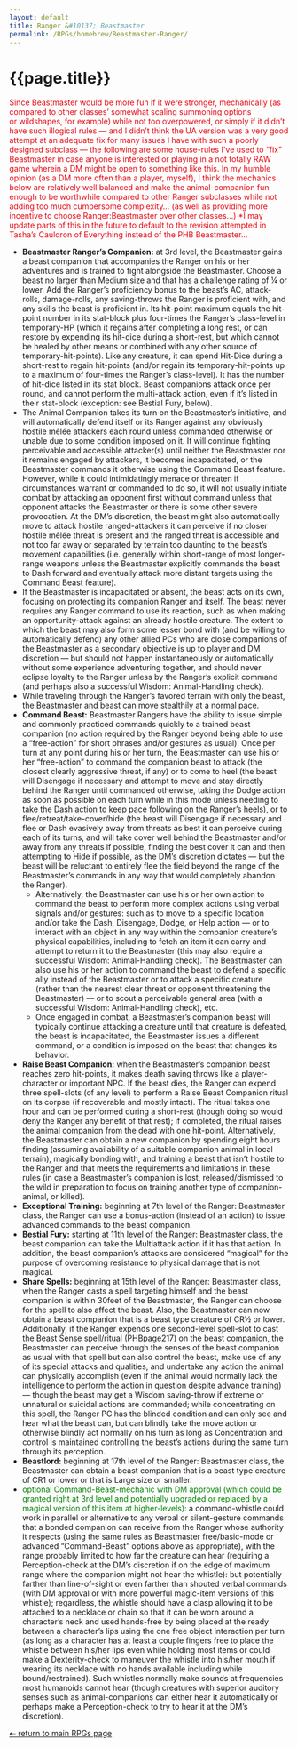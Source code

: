 ```yaml
---
layout: default
title: Ranger &#10137; Beastmaster
permalink: /RPGs/homebrew/Beastmaster-Ranger/
---
```


<div class="page">
  <h1 class="page-title">{{page.title}}</h1>
  <p class="accordion_body" style="color:#e40712;">Since Beastmaster would be more fun if it were stronger, mechanically (as compared to other classes’ somewhat scaling summoning options or wildshapes, for example) while not too overpowered, or simply if it didn’t have such illogical rules — and I didn’t think the UA version was a very good attempt at an adequate fix for many issues I have with such a poorly designed subclass — the following are some house-rules I've used to “fix” Beastmaster in case anyone is interested or playing in a not totally RAW game wherein a DM might be open to something like this. In my humble opinion (as a DM more often than a player, myself), I think the mechanics below are relatively well balanced and make the animal-companion fun enough to be worthwhile compared to other Ranger subclasses while not adding too much cumbersome complexity… (as well as providing more incentive to choose Ranger:Beastmaster over other classes...) *I may update parts of this in the future to default to the revision attempted in Tasha’s Cauldron of Everything instead of the PHB Beastmaster...</p>
  <ul class="accordion_body">
    <li><strong>Beastmaster Ranger’s Companion:</strong> at 3rd level, the Beastmaster gains a beast companion that accompanies the Ranger on his or her adventures and is trained to fight alongside the Beastmaster. Choose a beast no larger than Medium size and that has a challenge rating of ¼ or lower. Add the Ranger’s proficiency bonus to the beast’s AC, attack-rolls, damage-rolls, any saving-throws the Ranger is proficient with, and any skills the beast is proficient in. Its hit-point maximum equals the hit-point number in its stat-block plus four-times the Ranger’s class-level in temporary-HP (which it regains after completing a long rest, or can restore by expending its hit-dice during a short-rest, but which cannot be healed by other means or combined with any other source of temporary-hit-points). Like any creature, it can spend Hit-Dice during a short-rest to regain hit-points (and/or regain its temporary-hit-points up to a maximum of four-times the Ranger’s class-level). It has the number of hit-dice listed in its stat block. Beast companions attack once per round, and cannot perform the multi-attack action, even if it’s listed in their stat-block (exception: see Bestial Fury, below).</li>
    <li>The Animal Companion takes its turn on the Beastmaster’s initiative, and will automatically defend itself or its Ranger against any obviously hostile mêlée attackers each round unless commanded otherwise or unable due to some condition imposed on it. It will continue fighting perceivable and accessible attacker(s) until neither the Beastmaster nor it remains engaged by attackers, it becomes incapacitated, or the Beastmaster commands it otherwise using the Command Beast feature. However, while it could intimidatingly menace or threaten if circumstances warrant or commanded to do so, it will not usually initiate combat by attacking an opponent first without command unless that opponent attacks the Beastmaster or there is some other severe provocation. At the DM’s discretion, the beast might also automatically move to attack hostile ranged-attackers it can perceive if no closer hostile mêlée threat is present and the ranged threat is accessible and not too far away or separated by terrain too daunting to the beast’s movement capabilities (i.e. generally within short-range of most longer-range weapons unless the Beastmaster explicitly commands the beast to Dash forward and eventually attack more distant targets using the Command Beast feature).</li>
    <li>If the Beastmaster is incapacitated or absent, the beast acts on its own, focusing on protecting its companion Ranger and itself. The beast never requires any Ranger command to use its reaction, such as when making an opportunity-attack against an already hostile creature. The extent to which the beast may also form some lesser bond with (and be willing to automatically defend) any other allied PCs who are close companions of the Beastmaster as a secondary objective is up to player and DM discretion — but should not happen instantaneously or automatically without some experience adventuring together, and should never eclipse loyalty to the Ranger unless by the Ranger’s explicit command (and perhaps also a successful Wisdom: Animal-Handling check).</li>
    <li>While traveling through the Ranger’s favored terrain with only the beast, the Beastmaster and beast can move stealthily at a normal pace.</li>
    <li><strong>Command Beast:</strong> Beastmaster Rangers have the ability to issue simple and commonly practiced commands quickly to a trained beast companion (no action required by the Ranger beyond being able to use a “free-action” for short phrases and/or gestures as usual). Once per turn at any point during his or her turn, the Beastmaster can use his or her “free-action” to command the companion beast to attack (the closest clearly aggressive threat, if any) or to come to heel (the beast will Disengage if necessary and attempt to move and stay directly behind the Ranger until commanded otherwise, taking the Dodge action as soon as possible on each turn while in this mode unless needing to take the Dash action to keep pace following on the Ranger’s heels), or to flee/retreat/take-cover/hide (the beast will Disengage if necessary and flee or Dash evasively away from threats as best it can perceive during each of its turns, and will take cover well behind the Beastmaster and/or away from any threats if possible, finding the best cover it can and then attempting to Hide if possible, as the DM’s discretion dictates — but the beast will be reluctant to entirely flee the field beyond the range of the Beastmaster’s commands in any way that would completely abandon the Ranger).
      <ul>
        <li>Alternatively, the Beastmaster can use his or her own action to command the beast to perform more complex actions using verbal signals and/or gestures: such as to move to a specific location and/or take the Dash, Disengage, Dodge, or Help action — or to interact with an object in any way within the companion creature’s physical capabilities, including to fetch an item it can carry and attempt to return it to the Beastmaster (this may also require a successful Wisdom: Animal-Handling check). The Beastmaster can also use his or her action to command the beast to defend a specific ally instead of the Beastmaster or to attack a specific creature (rather than the nearest clear threat or opponent threatening the Beastmaster) — or to scout a perceivable general area (with a successful Wisdom: Animal-Handling check), etc.</li>
        <li>Once engaged in combat, a Beastmaster’s companion beast will typically continue attacking a creature until that creature is defeated, the beast is incapacitated, the Beastmaster issues a different command, or a condition is imposed on the beast that changes its behavior.</li>
      </ul>
    </li>
    <li><strong>Raise Beast Companion:</strong> when the Beastmaster’s companion beast reaches zero hit-points, it makes death saving throws like a player-character or important NPC. If the beast dies, the Ranger can expend three spell-slots (of any level) to perform a Raise Beast Companion ritual on its corpse (if recoverable and mostly intact). The ritual takes one hour and can be performed during a short-rest (though doing so would deny the Ranger any benefit of that rest); if completed, the ritual raises the animal companion from the dead with one hit-point. Alternatively, the Beastmaster can obtain a new companion by spending eight hours finding (assuming availability of a suitable companion animal in local terrain), magically bonding with, and training a beast that isn’t hostile to the Ranger and that meets the requirements and limitations in these rules (in case a Beastmaster’s companion is lost, released/dismissed to the wild in preparation to focus on training another type of companion-animal, or killed).</li>
    <li><strong>Exceptional Training:</strong> beginning at 7th level of the Ranger: Beastmaster class, the Ranger can use a bonus-action (instead of an action) to issue advanced commands to the beast companion.</li>
    <li><strong>Bestial Fury:</strong> starting at 11th level of the Ranger: Beastmaster class, the beast companion can take the Multiattack action if it has that action. In addition, the beast companion’s attacks are considered “magical” for the purpose of overcoming resistance to physical damage that is not magical.</li>
    <li><strong>Share Spells:</strong> beginning at 15th level of the Ranger: Beastmaster class, when the Ranger casts a spell targeting himself and the beast companion is within 30feet of the Beastmaster, the Ranger can choose for the spell to also affect the beast. Also, the Beastmaster can now obtain a beast companion that is a beast type creature of CR½ or lower. Additionally, if the Ranger expends one second-level spell-slot to cast the Beast Sense spell/ritual (PHBpage217) on the beast companion, the Beastmaster can perceive through the senses of the beast companion as usual with that spell but can also control the beast, make use of any of its special attacks and qualities, and undertake any action the animal can physically accomplish (even if the animal would normally lack the intelligence to perform the action in question despite advance training) — though the beast may get a Wisdom saving-throw if extreme or unnatural or suicidal actions are commanded; while concentrating on this spell, the Ranger PC has the blinded condition and can only see and hear what the beast can, but can blindly take the move action or otherwise blindly act normally on his turn as long as Concentration and control is maintained controlling the beast’s actions during the same turn through its perception.</li>
    <li><strong>Beastlord:</strong> beginning at 17th level of the Ranger: Beastmaster class, the Beastmaster can obtain a beast companion that is a beast type creature of CR1 or lower or that is Large size or smaller.</li>
    <li><span style="color:green;font-style:bold;">optional Command-Beast-mechanic with DM approval (which could be granted right at 3rd level and potentially upgraded or replaced by a magical version of this item at higher-levels):</span> a command-whistle could work in parallel or alternative to any verbal or silent-gesture commands that a bonded companion can receive from the Ranger whose authority it respects (using the same rules as Beastmaster free/basic-mode or advanced “Command-Beast” options above as appropriate), with the range probably limited to how far the creature can hear (requiring a Perception-check at the DM’s discretion if on the edge of maximum range where the companion might not hear the whistle): but potentially farther than line-of-sight or even farther than shouted verbal commands (with DM approval or with more powerful magic-item versions of this whistle); regardless, the whistle should have a clasp allowing it to be attached to a necklace or chain so that it can be worn around a character’s neck and used hands-free by being placed at the ready between a character’s lips using the one free object interaction per turn (as long as a character has at least a couple fingers free to place the whistle between his/her lips even while holding most items or could make a Dexterity-check to maneuver the whistle into his/her mouth if wearing its necklace with no hands available including while bound/restrained). Such whistles normally make sounds at frequencies most humanoids cannot hear (though creatures with superior auditory senses such as animal-companions can either hear it automatically or perhaps make a Perception-check to try to hear it at the DM’s discretion). </li>
  </ul>
  <p><a href="/RPGs/">&#8672; return to main RPGs page</a></p>
</div>